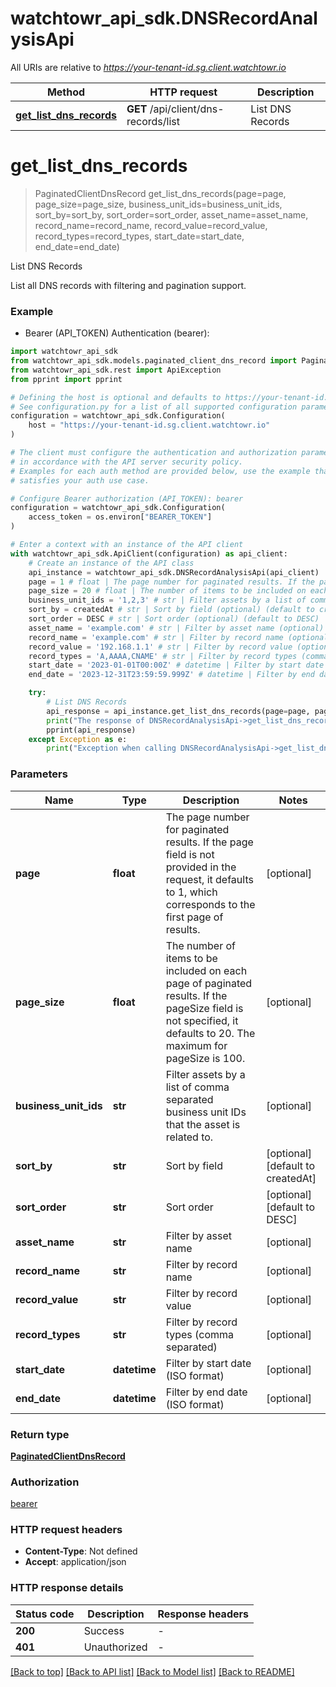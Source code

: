 # watchtowr_api_sdk.DNSRecordAnalysisApi

All URIs are relative to *https://your-tenant-id.sg.client.watchtowr.io*

Method | HTTP request | Description
------------- | ------------- | -------------
[**get_list_dns_records**](DNSRecordAnalysisApi.md#get_list_dns_records) | **GET** /api/client/dns-records/list | List DNS Records


# **get_list_dns_records**
> PaginatedClientDnsRecord get_list_dns_records(page=page, page_size=page_size, business_unit_ids=business_unit_ids, sort_by=sort_by, sort_order=sort_order, asset_name=asset_name, record_name=record_name, record_value=record_value, record_types=record_types, start_date=start_date, end_date=end_date)

List DNS Records

List all DNS records with filtering and pagination support.

### Example

* Bearer (API_TOKEN) Authentication (bearer):

```python
import watchtowr_api_sdk
from watchtowr_api_sdk.models.paginated_client_dns_record import PaginatedClientDnsRecord
from watchtowr_api_sdk.rest import ApiException
from pprint import pprint

# Defining the host is optional and defaults to https://your-tenant-id.sg.client.watchtowr.io
# See configuration.py for a list of all supported configuration parameters.
configuration = watchtowr_api_sdk.Configuration(
    host = "https://your-tenant-id.sg.client.watchtowr.io"
)

# The client must configure the authentication and authorization parameters
# in accordance with the API server security policy.
# Examples for each auth method are provided below, use the example that
# satisfies your auth use case.

# Configure Bearer authorization (API_TOKEN): bearer
configuration = watchtowr_api_sdk.Configuration(
    access_token = os.environ["BEARER_TOKEN"]
)

# Enter a context with an instance of the API client
with watchtowr_api_sdk.ApiClient(configuration) as api_client:
    # Create an instance of the API class
    api_instance = watchtowr_api_sdk.DNSRecordAnalysisApi(api_client)
    page = 1 # float | The page number for paginated results. If the page field is not provided in the request, it defaults to 1, which corresponds to the first page of results. (optional)
    page_size = 20 # float | The number of items to be included on each page of paginated results. If the pageSize field is not specified, it defaults to 20. The maximum for pageSize is 100. (optional)
    business_unit_ids = '1,2,3' # str | Filter assets by a list of comma separated business unit IDs that the asset is related to. (optional)
    sort_by = createdAt # str | Sort by field (optional) (default to createdAt)
    sort_order = DESC # str | Sort order (optional) (default to DESC)
    asset_name = 'example.com' # str | Filter by asset name (optional)
    record_name = 'example.com' # str | Filter by record name (optional)
    record_value = '192.168.1.1' # str | Filter by record value (optional)
    record_types = 'A,AAAA,CNAME' # str | Filter by record types (comma separated) (optional)
    start_date = '2023-01-01T00:00Z' # datetime | Filter by start date (ISO format) (optional)
    end_date = '2023-12-31T23:59:59.999Z' # datetime | Filter by end date (ISO format) (optional)

    try:
        # List DNS Records
        api_response = api_instance.get_list_dns_records(page=page, page_size=page_size, business_unit_ids=business_unit_ids, sort_by=sort_by, sort_order=sort_order, asset_name=asset_name, record_name=record_name, record_value=record_value, record_types=record_types, start_date=start_date, end_date=end_date)
        print("The response of DNSRecordAnalysisApi->get_list_dns_records:\n")
        pprint(api_response)
    except Exception as e:
        print("Exception when calling DNSRecordAnalysisApi->get_list_dns_records: %s\n" % e)
```



### Parameters


Name | Type | Description  | Notes
------------- | ------------- | ------------- | -------------
 **page** | **float**| The page number for paginated results. If the page field is not provided in the request, it defaults to 1, which corresponds to the first page of results. | [optional] 
 **page_size** | **float**| The number of items to be included on each page of paginated results. If the pageSize field is not specified, it defaults to 20. The maximum for pageSize is 100. | [optional] 
 **business_unit_ids** | **str**| Filter assets by a list of comma separated business unit IDs that the asset is related to. | [optional] 
 **sort_by** | **str**| Sort by field | [optional] [default to createdAt]
 **sort_order** | **str**| Sort order | [optional] [default to DESC]
 **asset_name** | **str**| Filter by asset name | [optional] 
 **record_name** | **str**| Filter by record name | [optional] 
 **record_value** | **str**| Filter by record value | [optional] 
 **record_types** | **str**| Filter by record types (comma separated) | [optional] 
 **start_date** | **datetime**| Filter by start date (ISO format) | [optional] 
 **end_date** | **datetime**| Filter by end date (ISO format) | [optional] 

### Return type

[**PaginatedClientDnsRecord**](PaginatedClientDnsRecord.md)

### Authorization

[bearer](../README.md#bearer)

### HTTP request headers

 - **Content-Type**: Not defined
 - **Accept**: application/json

### HTTP response details

| Status code | Description | Response headers |
|-------------|-------------|------------------|
**200** | Success |  -  |
**401** | Unauthorized |  -  |

[[Back to top]](#) [[Back to API list]](../README.md#documentation-for-api-endpoints) [[Back to Model list]](../README.md#documentation-for-models) [[Back to README]](../README.md)

